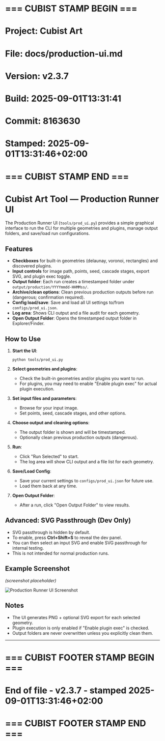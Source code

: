 # === CUBIST STAMP BEGIN ===
# Project: Cubist Art
# File: docs/production-ui.md
# Version: v2.3.7
# Build: 2025-09-01T13:31:41
# Commit: 8163630
# Stamped: 2025-09-01T13:31:46+02:00
# === CUBIST STAMP END ===
# Cubist Art Tool — Production Runner UI

The Production Runner UI (`tools/prod_ui.py`) provides a simple graphical interface to run the CLI for multiple geometries and plugins, manage output folders, and save/load run configurations.

## Features

- **Checkboxes** for built-in geometries (delaunay, voronoi, rectangles) and discovered plugins.
- **Input controls** for image path, points, seed, cascade stages, export SVG, and plugin exec toggle.
- **Output folder**: Each run creates a timestamped folder under `output/production/YYYYmmdd-HHMMss/`.
- **Archive/clean options**: Clean previous production outputs before run (dangerous; confirmation required).
- **Config load/save**: Save and load all UI settings to/from `configs/prod_ui.json`.
- **Log area**: Shows CLI output and a file audit for each geometry.
- **Open Output Folder**: Opens the timestamped output folder in Explorer/Finder.

## How to Use

1. **Start the UI**:
   ```
   python tools/prod_ui.py
   ```

2. **Select geometries and plugins**:
   - Check the built-in geometries and/or plugins you want to run.
   - For plugins, you may need to enable "Enable plugin exec" for actual plugin execution.

3. **Set input files and parameters**:
   - Browse for your input image.
   - Set points, seed, cascade stages, and other options.

4. **Choose output and cleaning options**:
   - The output folder is shown and will be timestamped.
   - Optionally clean previous production outputs (dangerous).

5. **Run**:
   - Click "Run Selected" to start.
   - The log area will show CLI output and a file list for each geometry.

6. **Save/Load Config**:
   - Save your current settings to `configs/prod_ui.json` for future use.
   - Load them back at any time.

7. **Open Output Folder**:
   - After a run, click "Open Output Folder" to view results.

## Advanced: SVG Passthrough (Dev Only)

- SVG passthrough is hidden by default.
- To enable, press **Ctrl+Shift+S** to reveal the dev panel.
- You can then select an input SVG and enable SVG passthrough for internal testing.
- This is not intended for normal production runs.

## Example Screenshot

*(screenshot placeholder)*

![Production Runner UI Screenshot](production-ui-screenshot.png)

## Notes

- The UI generates PNG + optional SVG export for each selected geometry.
- Plugin execution is only enabled if "Enable plugin exec" is checked.
- Output folders are never overwritten unless you explicitly clean them.

---



# === CUBIST FOOTER STAMP BEGIN ===
# End of file - v2.3.7 - stamped 2025-09-01T13:31:46+02:00
# === CUBIST FOOTER STAMP END ===
